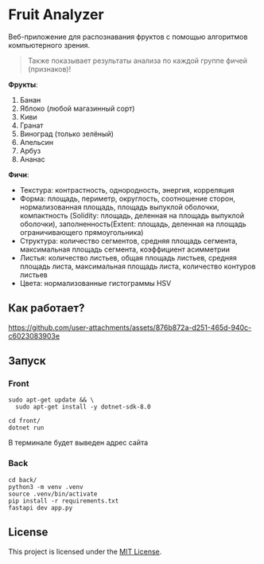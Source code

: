 # Fruit Analyzer

Веб-приложение для распознавания фруктов с помощью алгоритмов компьютерного зрения. 
> Также показывает результаты анализа по каждой группе фичей (признаков)!

**Фрукты**:
1. Банан
1. Яблоко (любой магазинный сорт)
1. Киви
1. Гранат
1. Виноград (только зелёный)
1. Апельсин
1. Арбуз
1. Ананас

**Фичи**:
- Текстура: контрастность, однородность, энергия, корреляция
- Форма: площадь, периметр, округлость, соотношение сторон, нормализованная площадь, площадь выпуклой оболочки, компактность (Solidity: площадь, деленная на площадь выпуклой оболочки), заполненность(Extent: площадь, деленная на площадь ограничивающего прямоугольника)
- Структура: количество сегментов, средняя площадь сегмента, максимальная площадь сегмента, коэффициент асимметрии
- Листья: количество листьев, общая площадь листьев, средняя площадь листа, максимальная площадь листа, количество контуров листьев
- Цвета: нормализованные гистограммы HSV

## Как работает?

https://github.com/user-attachments/assets/876b872a-d251-465d-940c-c6023083903e

## Запуск

### Front

```
sudo apt-get update && \
  sudo apt-get install -y dotnet-sdk-8.0
```

```
cd front/
dotnet run
```

В терминале будет выведен адрес сайта

### Back

```
cd back/
python3 -m venv .venv
source .venv/bin/activate
pip install -r requirements.txt
fastapi dev app.py
```

## License

This project is licensed under the [MIT License](LICENSE).